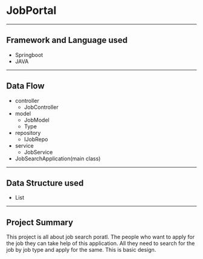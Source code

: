 # JobPortal
-------
## Framework and Language used
  + Springboot
  + JAVA
-------
## Data Flow
  + controller
      - JobController
  + model
      - JobModel
      - Type
  + repository
      - IJobRepo
  + service
      - JobService
  + JobSearchApplication(main class)

-------
## Data Structure used
  + List
--------
## Project Summary 
  This project is all about job search poratl. The people who want to apply for the job they can take help of this application.
  All they need to search for the job by job type and apply for the same. This is basic design.

